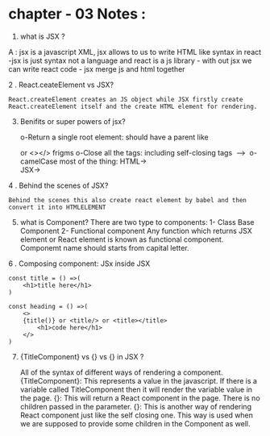 



# chapter - 03 Notes : 

1. what is JSX ? 

A : jsx is a javascript XML, jsx allows to us to write HTML like syntax in react 
    -jsx is just syntax not a language and react is a js library 
    - with out jsx we can write react code 
    - jsx merge js and html together 


2 . React.ceateElement vs JSX?

    React.createElement creates an JS object while JSX firstly create React.createElement itself and the create HTML element for rendering.

3. Benifits or super powers of jsx?

    o-Return a single root element: 
    should have a parent like <div></div> or <></> frigms
    o-Close all the tags:
    including self-closing tags <img> --> <img/>
    o-camelCase most of the thing:
    HTML-> <div class="abc"> 
    JSX-> <div className="abc"> 

4 . Behind the scenes of JSX?


    Behind the scenes this also create react element by babel and then convert it into HTMLELEMENT

5. what is Component?
    There are two type to components:
    1- Class Base Component
    2- Functional component
    Any function which returns JSX element or React element is known as functional component.
    Componemt name should starts from capital letter.

6 . Composing component: JSx inside JSX 

    const title = () =>(
        <h1>title here</h1>
    )

    const heading = () =>(
        <>
        {title()} or <title/> or <title></title>
            <h1>code here</h1>
        </>
    )


7. {TitleComponent} vs {<TitleComponent />} vs {<TitleComponent></TitleComponent>} in  JSX ?


    All of the syntax of different ways of rendering a component.
    {TitleComponent}: This represents a value in the javascript. If there is a variable called TitleComponent then it will render the variable value in the page.
    {<TitleComponent />}: This will return a React component in the page. There is no children passed in the parameter.
    {<TitleComponent></TitleComponent>}: This is another way of rendering React component just like the self closing one. This way is used when we are supposed to provide some children in the Component as well.
